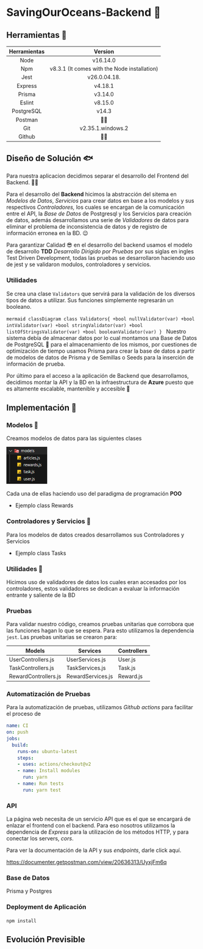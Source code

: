 # SavingOurOceans-Backend 🐳

## Herramientas 🐋

| Herramientas |                   Version                   |
| :----------: | :------------------------------------------: |
|     Node     |                   v16.14.0                   |
|     Npm     | v8.3.1 (It comes with the Node installation) |
|     Jest     |                 v26.0.04.18.                 |
|   Express   |                   v4.18.1                   |
|    Prisma    |                   v3.14.0                   |
|    Eslint    |                   v8.15.0                   |
|  PostgreSQL  |                    v14.3                    |
|   Postman   |                    🐱‍🏍                    |
|     Git     |              v2.35.1.windows.2              |
|    Github    |                    🐱‍💻                    |

## Diseño de Solución 🐟

Para nuestra aplicacion decidimos separar el desarrollo del Frontend del Backend. 🐱‍🐉

Para el desarrollo del **Backend** hicimos la abstracción del sitema en *Modelos de Datos*, *Servicios* para crear datos en base a los modelos y sus respectivos *Controladores,* los cuales se encargan de la comunicación entre el API, la *Base de Datos* de Postgresql y los Servicios para creación de datos, además desarrollamos una serie de *Validadores* de datos para eliminar el problema de inconsistencia de datos y de registro de información erronea en la BD. 😉

Para garantizar Calidad 😎 en el desarrollo del backend usamos el modelo de desarrollo **TDD** *Desarrollo Dirigido por* *Pruebas* por sus siglas en ingles Test Driven Development, todas las pruebas se desarrollaron haciendo uso de jest y se validaron modulos, controladores y servicios.

### Utilidades
Se crea una clase `Validators` que servirá para la validación de los diversos tipos de datos
a utilizar. Sus funciones simplemente regresarán un booleano.

``mermaid
classDiagram
  class Validators{
    +bool nullValidator(var)
    +bool intValidator(var)
    +bool stringValidator(var)
    +bool listOfStringsValidator(var)
    +bool booleanValidator(var)
  }
``
Nuestro sistema debía de almacenar datos por lo cual montamos una Base de Datos de PostgreSQL 🐘 para el almacenamiento de los mismos, por cuestiones de optimización de tiempo usamos Prisma para crear la base de datos a partir de modelos de datos de Prisma y de Semillas o Seeds para la inserción de información de prueba.

Por último para el acceso a la aplicación de Backend que desarrollamos, decidimos montar la API y la BD en la infraestructura de **Azure** puesto que es altamente escalable, mantenible y accesible 💙

## Implementación 🦈

### Modelos 🐠

Creamos modelos de datos para las siguientes clases

![](image/README/1652657591495.png)

Cada una de ellas haciendo uso del paradigma de programación **POO**

* Ejemplo class Rewards


### Controladores y Servicios 🐙

Para los modelos de datos creados desarrollamos sus Controladores y Servicios

* Ejemplo class Tasks

### Utilidades 🦑

Hicimos uso de validadores de datos los cuales eran accesados por los controladores, estos validadores se dedican a evaluar la información entrante y saliente de la BD

### Pruebas
Para validar nuestro código, creamos pruebas unitarias que corrobora que las funciones 
hagan lo que se espera. Para esto utilizamos la dependencia `jest`. Las pruebas unitarias se
crearon para:

| Models | Services | Controllers |
| ----------- | -------- | ----------- |
| UserControllers.js | UserServices.js | User.js |
| TaskControllers.js | TaskServices.js | Task.js  |
| RewardControllers.js | RewardServices.js | Reward.js |


### Automatización de Pruebas
Para la automatización de pruebas, utilizamos *Github actions* para facilitar el proceso de 
```yaml
name: CI
on: push
jobs:
  build:
    runs-on: ubuntu-latest
    steps:
    - uses: actions/checkout@v2
    - name: Install modules
      run: yarn
    - name: Run tests
      run: yarn test

```

### API
La página web necesita de un servicio API que es el que se encargará de enlazar el frontend con el backend. Para eso nosotros utilizamos la dependencia de *Express* para la utilización de los métodos HTTP, y para conectar los servers, *cors*.

Para ver la documentación de la API y sus *endpoints*, darle click aquí.

https://documenter.getpostman.com/view/20636313/UyxjFm6q

<!-- | HTTP Method | Endpoint | Description |
| ----------- | -------- | ----------- |
| POST | /createUser | Crea un usuario |
| POST | /user | Obtiene un usuario |
| P |  |  |
|  |  |  |
|  |  |  |
|  |  |  |
|  |  |  | -->

### Base de Datos 

Prisma y Postgres

### Deployment de Aplicación

`npm install`

## Evolución Previsible
